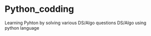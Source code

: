 # Python_codding
Learning Pyhton by solving various DS/Algo questions
DS/Algo using python language

